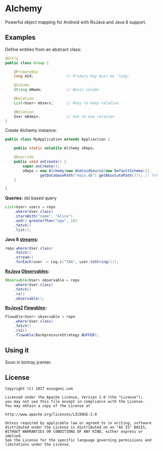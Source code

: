 # Alchemy
Powerful object mapping for Android with RxJava and Java 8 support.

Examples
--------

Define entities from an abstract class:

```java
@Entry
public class Group {

    @PrimaryKey
    long mId;               // Primary Key must be 'long'

    @Column
    String mName;           // Basic column

    @Relation
    List<User> mUsers;      // Many to many relation

    @Relation
    User mAdmin;            // One to one relation
}
```

Create Alchemy instance:

```java
public class MyApplication extends Appliaction {

    public static volatile Alchemy sRepo;

    @Override
    public void onCreate() {
        super.onCreate();
        sRepo = new Alchemy(new AndroidSource(new DefaultSchema(1),
                getDatabasePath("main.db").getAbsolutePath())); // for android sqlite
    }

}
```

**Queries:** dsl based query

```java
List<User> users = repo
    .where(User.class)
    .starsWith("name", "Alice")
    .and().greaterThan("age", 18)
    .fetch()
    .list();
```

**Java 8 [streams](https://docs.oracle.com/javase/8/docs/api/java/util/stream/Stream.html):**

```java
repo.where(User.class)
    .fetch()
    .stream()
    .forEach(user -> Log.i("TAG", user.toString()));
```

**[RxJava](https://github.com/ReactiveX/RxJava) [Observables](http://reactivex.io/documentation/observable.html):**

```java
Observable<User> observable = repo
    .where(User.class)
    .fetch()
    .rx()
    .observable();
```

**[RxJava2](https://github.com/ReactiveX/RxJava) [Flowables](https://github.com/ReactiveX/RxJava/wiki/What%27s-different-in-2.0#observable-and-flowable):**

```java
Flowable<User> observable = repo
    .where(User.class)
    .fetch()
    .rx2()
    .flowable(BackpressureStrategy.BUFFER);
```

Using it
--------

Soon in bintray jcenter.


License
-------

    Copyright (C) 2017 exzogeni.com

    Licensed under the Apache License, Version 2.0 (the "License");
    you may not use this file except in compliance with the License.
    You may obtain a copy of the License at

    http://www.apache.org/licenses/LICENSE-2.0

    Unless required by applicable law or agreed to in writing, software
    distributed under the License is distributed on an "AS IS" BASIS,
    WITHOUT WARRANTIES OR CONDITIONS OF ANY KIND, either express or implied.
    See the License for the specific language governing permissions and
    limitations under the License.
